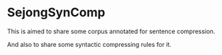 # SejongSynComp

This is aimed to share some corpus annotated for sentence compression.

And also to share some syntactic compressing rules for it. 
